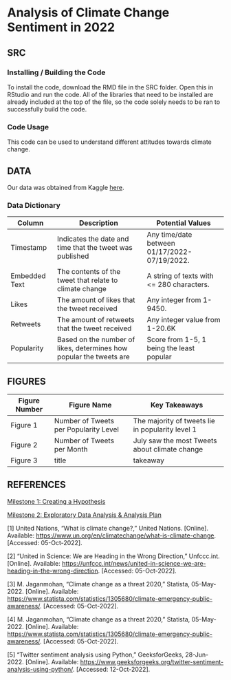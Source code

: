 # Analysis of Climate Change Sentiment in 2022

## SRC
### Installing / Building the Code
To install the code, download the RMD file in the SRC folder. Open this in RStudio and run the code. All of the libraries that need to be installed are already included at the top of the file, so the code solely needs to be ran to successfully build the code. 

### Code Usage
This code can be used to understand different attitudes towards climate change. 

## DATA
Our data was obtained from Kaggle [here](https://www.kaggle.com/datasets/die9origephit/climate-change-tweets).
### Data Dictionary
| Column  | Description | Potential Values |
| ------ |  ----------- | ----------------
| Timestamp  | Indicates the date and time that the tweet was published | Any time/date between 01/17/2022-07/19/2022. |
| Embedded Text  | The contents of the tweet that relate to climate change | A string of texts with <= 280 characters. |
| Likes | The amount of likes that the tweet received  | Any integer from 1-9450. |
| Retweets |  The amount of retweets that the tweet received | Any integer value from 1-20.6K |
| Popularity |  Based on the number of likes, determines how popular the tweets are  |Score from 1-5, 1 being the least popular |

## FIGURES
| Figure Number | Figure Name | Key Takeaways |
| ----------- | ------ |  ----------- |
Figure 1 |  Number of Tweets per Popularity Level | The majority of tweets lie in popularity level 1
Figure 2 | Number of Tweets per Month | July saw the most Tweets about climate change
Figure 3 | title | takeaway
## REFERENCES
[Milestone 1: Creating a Hypothesis](https://docs.google.com/document/d/1iab8vQS97yk5T3rzESs86RILw8knzaKODZ6kapU4sMc/edit?usp=sharing)

[Milestone 2: Exploratory Data Analysis & Analysis Plan](https://docs.google.com/document/d/1Y3M5PIjCS9c8360Ezs0bDVY6BEs92JIG1a5HZvdqsrY/edit?usp=sharing)

[1] United Nations, “What is climate change?,” United Nations. [Online]. Available: https://www.un.org/en/climatechange/what-is-climate-change. [Accessed: 05-Oct-2022]. 

[2] “United in Science: We are Heading in the Wrong Direction,” Unfccc.int. [Online]. Available: https://unfccc.int/news/united-in-science-we-are-heading-in-the-wrong-direction. [Accessed: 05-Oct-2022]. 

[3] M. Jaganmohan, “Climate change as a threat 2020,” Statista, 05-May-2022. [Online]. Available: https://www.statista.com/statistics/1305680/climate-emergency-public-awareness/. [Accessed: 05-Oct-2022]. 

[4] M. Jaganmohan, “Climate change as a threat 2020,” Statista, 05-May-2022. [Online]. Available: https://www.statista.com/statistics/1305680/climate-emergency-public-awareness/. [Accessed: 05-Oct-2022]. 

[5] “Twitter sentiment analysis using Python,” GeeksforGeeks, 28-Jun-2022. [Online]. Available: https://www.geeksforgeeks.org/twitter-sentiment-analysis-using-python/. [Accessed: 12-Oct-2022]. 
